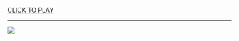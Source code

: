 
<a href="https://premium76.site?title=dinosaur_game_unblocked_66&ref=13M">CLICK TO PLAY</a></h3>
<hr>

<a href="https://premium76.site?title=dinosaur_game_unblocked_66&ref=13M"><img src="https://clearcache.store/games.png"></a>


